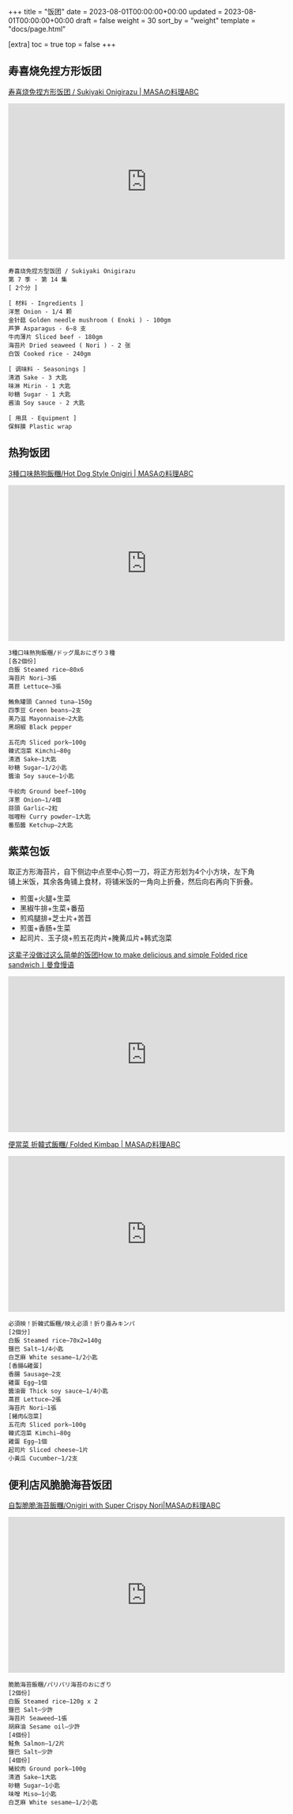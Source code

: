 +++
title = "饭团"
date = 2023-08-01T00:00:00+00:00
updated = 2023-08-01T00:00:00+00:00
draft = false
weight = 30
sort_by = "weight"
template = "docs/page.html"

[extra]
toc = true
top = false
+++


## 寿喜烧免捏方形饭团

[寿喜烧免捏方形饭团 / Sukiyaki Onigirazu | MASAの料理ABC](https://www.youtube.com/watch?v=nQLIxu5sx4E)

<iframe width="560" height="315" src="https://www.youtube.com/embed/nQLIxu5sx4E" title="YouTube video player" frameborder="0" allow="accelerometer; autoplay; clipboard-write; encrypted-media; gyroscope; picture-in-picture" allowfullscreen></iframe>

```
寿喜烧免捏方型饭团 / Sukiyaki Onigirazu
第 7 季 - 第 14 集
[ 2个分 ]

[ 材料 - Ingredients ]
洋葱 Onion - 1/4 颗
金针菇 Golden needle mushroom ( Enoki ) - 100gm
芦笋 Asparagus - 6~8 支
牛肉薄片 Sliced beef - 180gm
海苔片 Dried seaweed ( Nori ) - 2 张
白饭 Cooked rice - 240gm

[ 调味料 - Seasonings ]
清酒 Sake - 3 大匙
味淋 Mirin - 1 大匙
砂糖 Sugar - 1 大匙
酱油 Soy sauce - 2 大匙

[ 用具 - Equipment ]
保鲜膜 Plastic wrap
```

## 热狗饭团

[3種口味熱狗飯糰/Hot Dog Style Onigiri | MASAの料理ABC](https://www.youtube.com/watch?v=Y_hwOlhBu74)

<iframe width="560" height="315" src="https://www.youtube.com/embed/Y_hwOlhBu74" title="YouTube video player" frameborder="0" allow="accelerometer; autoplay; clipboard-write; encrypted-media; gyroscope; picture-in-picture" allowfullscreen></iframe>

```
3種口味熱狗飯糰/ドッグ風おにぎり３種
[各2個份]
白飯 Steamed rice—80x6
海苔片 Nori—3張
萵苣 Lettuce—3張

鮪魚罐頭 Canned tuna—150g
四季豆 Green beans—2支
美乃滋 Mayonnaise—2大匙
黑胡椒 Black pepper

五花肉 Sliced pork—100g
韓式泡菜 Kimchi—80g
清酒 Sake—1大匙
砂糖 Sugar—1/2小匙
醬油 Soy sauce—1小匙

牛絞肉 Ground beef—100g
洋蔥 Onion—1/4個
蒜頭 Garlic—2粒
咖喱粉 Curry powder—1大匙
番茄醬 Ketchup—2大匙
```


## 紫菜包饭

取正方形海苔片，自下侧边中点至中心剪一刀，将正方形划为4个小方块，左下角铺上米饭，其余各角铺上食材，将铺米饭的一角向上折叠，然后向右再向下折叠。

- 煎蛋+火腿+生菜
- 黑椒牛排+生菜+番茄
- 煎鸡腿排+芝士片+苦苣
- 煎蛋+香肠+生菜
- 起司片、玉子烧+煎五花肉片+腌黄瓜片+韩式泡菜

[这辈子没做过这么简单的饭团How to make delicious and simple Folded rice sandwich丨曼食慢语](https://www.youtube.com/watch?v=gFbfYwOrovE)

<iframe width="560" height="315" src="https://www.youtube.com/embed/gFbfYwOrovE" title="YouTube video player" frameborder="0" allow="accelerometer; autoplay; clipboard-write; encrypted-media; gyroscope; picture-in-picture" allowfullscreen></iframe>

[便當菜 折韓式飯糰/ Folded Kimbap | MASAの料理ABC](https://www.youtube.com/watch?v=Vy3mRdrpsk0)

<iframe width="560" height="315" src="https://www.youtube.com/embed/Vy3mRdrpsk0" title="YouTube video player" frameborder="0" allow="accelerometer; autoplay; clipboard-write; encrypted-media; gyroscope; picture-in-picture" allowfullscreen></iframe>

```
必須映！折韓式飯糰/映え必須！折り畳みキンパ
[2個分]
白飯 Steamed rice—70x2=140g
鹽巴 Salt—1/4小匙
白芝麻 White sesame—1/2小匙
[香腸&雞蛋]
香腸 Sausage—2支
雞蛋 Egg—1個
醬油膏 Thick soy sauce—1/4小匙
萵苣 Lettuce—2張
海苔片 Nori—1張
[豬肉&泡菜]
五花肉 Sliced pork—100g
韓式泡菜 Kimchi—80g
雞蛋 Egg—1個
起司片 Sliced cheese—1片
小黃瓜 Cucumber—1/2支
```

## 便利店风脆脆海苔饭团

[自製脆脆海苔飯糰/Onigiri with Super Crispy Nori|MASAの料理ABC](https://www.youtube.com/watch?v=ISMSLLSZ9k8)

<iframe width="560" height="315" src="https://www.youtube.com/embed/ISMSLLSZ9k8" title="YouTube video player" frameborder="0" allow="accelerometer; autoplay; clipboard-write; encrypted-media; gyroscope; picture-in-picture" allowfullscreen></iframe>

```
脆脆海苔飯糰/パリパリ海苔のおにぎり
[2個份]
白飯 Steamed rice—120g x 2
鹽巴 Salt—少許
海苔片 Seaweed—1張
胡麻油 Sesame oil—少許
[4個份]
鮭魚 Salmon—1/2片
鹽巴 Salt—少許
[4個份]
豬絞肉 Ground pork—100g
清酒 Sake—1大匙
砂糖 Sugar—1小匙
味噌 Miso—1小匙
白芝麻 White sesame—1/2小匙
```


